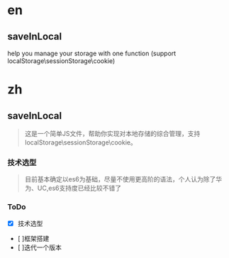 # en<a href="#en"></a>

## saveInLocal
help you manage your storage with one function (support localStorage\sessionStorage\cookie)

# zh<a href="#zh"></a>

## saveInLocal

> 这是一个简单JS文件，帮助你实现对本地存储的综合管理，支持 localStorage\sessionStorage\cookie。

### 技术选型

> 目前基本确定以es6为基础，尽量不使用更高阶的语法，个人认为除了华为、UC,es6支持度已经比较不错了

### ToDo

- [x] 技术选型

- [ ]框架搭建
- [ ]迭代一个版本

